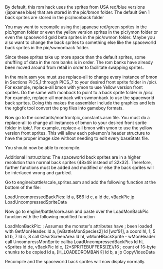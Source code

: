 By default, this rom hack uses the sprites from USA red/blue versions (japanese blue) that are stored in the pic/bmon folder.
The default Gen 1 back sprites are stored in the pic/monback folder

You may want to recompile using the japanese red/green sprites in the pic/rgmon folder 
or even the yellow version sprites in the pic/ymon folder
or even the spaceworld gold beta sprites in the pic/swmon folder. 
Maybe you also want to change the back sprites to something else like the spaceworld back sprites in the pic/swmonback folder.

Since these sprites take up more space than the default sprites, some shuffling of data in the rom banks is in order.
The rom banks have already been moved around from retail in order to facilitate swapping sprites.
	
In the main.asm you must use replace-all to change every instance of bmon in Sections PICS_1 through PICS_7 to your desired 
front sprite folder in /pic/.
For example, replace-all bmon with ymon to use Yellow version front sprites.
Do the same with monback to point to a back sprite folder in /pic/.
For example, replace-all monback with swmonback to use the spaceworld back sprites.
Doing this makes the assembler include the graphics and lets the rgbgfx tool convert the png files into gameboy formats.

Now go to the constants/monfrontpic_constants.asm file.
You must do a replace-all to change all instances of bmon to your desired front sprite folder in /pic/.
For example, replace-all bmon with ymon to use the yellow version front sprites.
This will allow each pokemon's header structure to have the proper image size without needing to edit every baseStats file.

You should now be able to recompile.


Additional Instructions: 
The spaceworld back sprites are in a higher resolution than normal back sprites (48x48 instead of 32x32).
Therefore, further functions must be added and modified or else the back sprites will be interlaced wrong and garbled.


Go to engine/battle/scale_sprites.asm and add the following function at the bottom of the file:

LoadUncompressedBackPics:
	ld a, $66
	ld c, a
	ld de, vBackPic
	jp LoadUncompressedSpriteData
	
		
Now go to engine/battle/core.asm and paste over the LoadMonBackPic function with the following modified function

LoadMonBackPic:
; Assumes the monster's attributes have
; been loaded with GetMonHeader.
	ld a, [wBattleMonSpecies2]
	ld [wcf91], a
	coord hl, 1, 5
	ld b, 7
	ld c, 8
	call ClearScreenArea
	ld hl,  wMonHBackSprite - wMonHeader
	call UncompressMonSprite
	callba LoadUncompressedBackPics
	ld hl, vSprites
	ld de, vBackPic
	ld c, (2*SPRITEBUFFERSIZE)/16 ; count of 16-byte chunks to be copied
	ld a, [H_LOADEDROMBANK]
	ld b, a
	jp CopyVideoData


Recompile and the spaceworld back sprites will now display normally.

